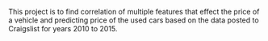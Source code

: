 This project is to find correlation of multiple features that effect the price of a vehicle and predicting price of the used cars based on the data posted to Craigslist for years 2010 to 2015.
